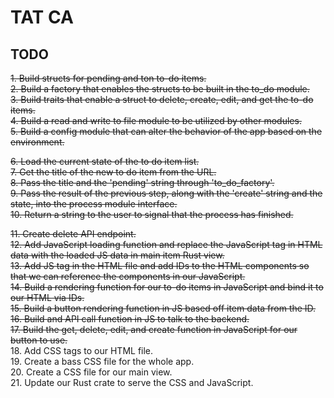 # TAT CA

## TODO  
~~1. Build structs for pending and ton to-do items.~~  
~~2. Build a factory that enables the structs to be built in the to_do module.~~  
~~3. Build traits that enable a struct to delete, create, edit, and get the to-do items.~~  
~~4. Build a read and write to file module to be utilized by other modules.~~  
~~5. Build a config module that can alter the behavior of the app based on the environment.~~  
  
~~6. Load the current state of the to do item list.~~  
~~7. Get the title of the new to do item from the URL.~~  
~~8. Pass the title and the 'pending' string through 'to_do_factory'.~~  
~~9. Pass the result of the previous step, along with the 'create' string and the state, into the process module interface.~~  
~~10. Return a string to the user to signal that the process has finished.~~  

~~11. Create delete API endpoint.~~  
~~12. Add JavaScript loading function and replace the JavaScript tag in HTML data with the loaded JS data in main item Rust view.~~  
~~13. Add JS tag in the HTML file and add IDs to the HTML components so that we can reference the components in our JavaScript.~~  
~~14. Build a rendering function for our to-do items in JavaScript and bind it to our HTML via IDs.~~  
~~15. Build a button rendering function in JS based off item data from the ID.~~  
~~16. Build and API call function in JS to talk to the backend.~~  
~~17. Build the get, delete, edit, and create function in JavaScript for our button to use.~~  
18. Add CSS tags to our HTML file.  
19. Create a bass CSS file for the whole app.  
20. Create a CSS file for our main view.  
21. Update our Rust crate to serve the CSS and JavaScript.  
